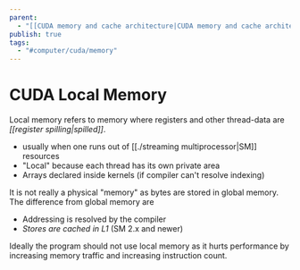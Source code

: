 ```yaml
---
parent:
  - "[[CUDA memory and cache architecture|CUDA memory and cache architecture]]"
publish: true
tags:
  - "#computer/cuda/memory"
---
```


# CUDA Local Memory

Local memory refers to memory where registers and other thread-data are *[[register spilling|spilled]]*.
- usually when one runs out of [[./streaming multiprocessor|SM]] resources
- "Local" because each thread has its own private area
- Arrays declared inside kernels (if compiler can't resolve indexing)

It is not really a physical "memory" as bytes are stored in global memory.
The difference from global memory are
- Addressing is resolved by the compiler
- *Stores are cached in L1* (SM 2.x and newer)

Ideally the program should not use local memory as it hurts performance by increasing memory traffic and increasing instruction count.